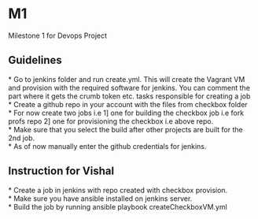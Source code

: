 # M1
Milestone 1 for Devops Project


<h2> Guidelines </h2>
* Go to jenkins folder and run create.yml. This will create the Vagrant VM and provision with the required software for jenkins. You can comment the part where it gets the crumb token etc. tasks responsible for creating a job<br>
* Create a github repo in your account with the files from checkbox folder<br>
* For now create two jobs i.e 1] one for building the checkbox job i.e fork profs repo 2] one for provisioning the checkbox i.e above repo. <br>
* Make sure that you select the build after other projects are built for the 2nd job. <br>
* As of now manually enter the github credentials for jenkins. <br>

<h2>Instruction for Vishal</h2>
* Create a job in jenkins with repo created with checkbox provision. <br>
* Make sure you have ansible installed on jenkins server. <br>
* Build the job by running ansible playbook createCheckboxVM.yml
